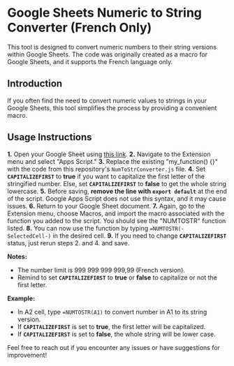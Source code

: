 # Google Sheets Numeric to String Converter (French Only)

This tool is designed to convert numeric numbers to their string versions within Google Sheets. The code was originally created as a macro for Google Sheets, and it supports the French language only.

## Introduction

If you often find the need to convert numeric values to strings in your Google Sheets, this tool simplifies the process by providing a convenient macro.

## Usage Instructions

**1.** Open your Google Sheet using [this link](https://docs.google.com/spreadsheets/create?addon_store).
**2.** Navigate to the Extension menu and select "Apps Script."
**3.** Replace the existing "my_function() {}" with the code from this repository's `NumToStrConverter.js` file. 
**4.** Set **`CAPITALIZEFIRST`** to **true** if you want to capitalize the first letter of the stringified number. Else, set **`CAPITALIZEFIRST`** to **false** to get the whole string lowercase.
**5.** Before saving, **remove the line with `export default`** at the end of the script. Google Apps Script does not use this syntax, and it may cause issues.
**6.** Return to your Google Sheet document.
**7.** Again, go to the Extension menu, choose Macros, and import the macro associated with the function you added to the script. You should see the "NUMTOSTR" function listed.
**8.** You can now use the function by typing `=NUMTOSTR(-SelectedCell-)` in the desired cell.
**9.** If you need to change **`CAPITALIZEFIRST`** status, just rerun steps 2. and 4. and save.

**Notes:** 

- The number limit is 999 999 999 999,99 (French version).
- Remind to set ****`CAPITALIZEFIRST`**** to **true** or **false** to capitalize or not the first letter.

**Example:**

- In A2 cell, type `=NUMTOSTR(A1)` to convert number in A1 to its string version.
- If **`CAPITALIZEFIRST`** is set to **true**, the first letter will be capitalized.
- If **`CAPITALIZEFIRST`** is set to **false**, the whole string will be lower case.

Feel free to reach out if you encounter any issues or have suggestions for improvement!

